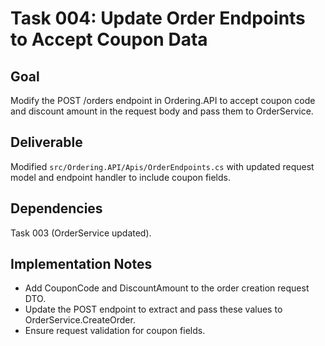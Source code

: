 # Task 004: Update Order Endpoints to Accept Coupon Data

## Goal
Modify the POST /orders endpoint in Ordering.API to accept coupon code and discount amount in the request body and pass them to OrderService.

## Deliverable
Modified `src/Ordering.API/Apis/OrderEndpoints.cs` with updated request model and endpoint handler to include coupon fields.

## Dependencies
Task 003 (OrderService updated).

## Implementation Notes
- Add CouponCode and DiscountAmount to the order creation request DTO.
- Update the POST endpoint to extract and pass these values to OrderService.CreateOrder.
- Ensure request validation for coupon fields.